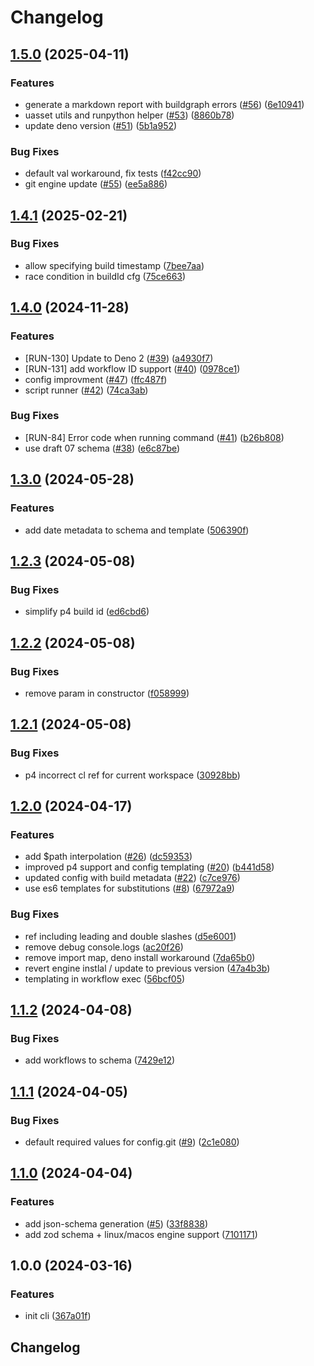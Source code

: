 # Changelog

## [1.5.0](https://github.com/runreal/cli/compare/v1.4.1...v1.5.0) (2025-04-11)


### Features

* generate a markdown report with buildgraph errors ([#56](https://github.com/runreal/cli/issues/56)) ([6e10941](https://github.com/runreal/cli/commit/6e109418451c426b09892a9b2a8f4462499ae6b0))
* uasset utils and runpython helper ([#53](https://github.com/runreal/cli/issues/53)) ([8860b78](https://github.com/runreal/cli/commit/8860b78726372ad401d0107cebd7e0ea889f195a))
* update deno version ([#51](https://github.com/runreal/cli/issues/51)) ([5b1a952](https://github.com/runreal/cli/commit/5b1a9524de17b9ae5c21a9feb6dd2d633f4a4c04))


### Bug Fixes

* default val workaround, fix tests ([f42cc90](https://github.com/runreal/cli/commit/f42cc9083531e5ae2d970315eb579b9f25e67a9d))
* git engine update ([#55](https://github.com/runreal/cli/issues/55)) ([ee5a886](https://github.com/runreal/cli/commit/ee5a886f14653d8267a27187e242f03bdf14ddfb))

## [1.4.1](https://github.com/runreal/cli/compare/v1.4.0...v1.4.1) (2025-02-21)


### Bug Fixes

* allow specifying build timestamp ([7bee7aa](https://github.com/runreal/cli/commit/7bee7aae4731888eca809e43b1d5d849d04b71a2))
* race condition in buildId cfg ([75ce663](https://github.com/runreal/cli/commit/75ce663818acb4aec5d2679919426811112b2d0f))

## [1.4.0](https://github.com/runreal/cli/compare/v1.3.0...v1.4.0) (2024-11-28)


### Features

* [RUN-130] Update to Deno 2 ([#39](https://github.com/runreal/cli/issues/39)) ([a4930f7](https://github.com/runreal/cli/commit/a4930f76cdf0effcf2b8441112fc347197bc5631))
* [RUN-131] add workflow ID support ([#40](https://github.com/runreal/cli/issues/40)) ([0978ce1](https://github.com/runreal/cli/commit/0978ce10ef923e58a1a4d5052628dcbc4f289c76))
* config improvment ([#47](https://github.com/runreal/cli/issues/47)) ([ffc487f](https://github.com/runreal/cli/commit/ffc487f05cb2ca48a07b60a19744c400a779bb9b))
* script runner ([#42](https://github.com/runreal/cli/issues/42)) ([74ca3ab](https://github.com/runreal/cli/commit/74ca3ab868dd1af36aafdc381db0a92735aa0a3f))


### Bug Fixes

* [RUN-84] Error code when running command  ([#41](https://github.com/runreal/cli/issues/41)) ([b26b808](https://github.com/runreal/cli/commit/b26b80856c1a0b7db1392794a6327813bba9ae55))
* use draft 07 schema ([#38](https://github.com/runreal/cli/issues/38)) ([e6c87be](https://github.com/runreal/cli/commit/e6c87beb7858fadb4f46036e3cf80238032c74e3))

## [1.3.0](https://github.com/runreal/cli/compare/v1.2.3...v1.3.0) (2024-05-28)


### Features

* add date metadata to schema and template ([506390f](https://github.com/runreal/cli/commit/506390f9e5e7d63db54980b596583867ae8e0348))

## [1.2.3](https://github.com/runreal/cli/compare/v1.2.2...v1.2.3) (2024-05-08)


### Bug Fixes

* simplify p4 build id ([ed6cbd6](https://github.com/runreal/cli/commit/ed6cbd6b3b12e0215ff7a0c390389be24eff0510))

## [1.2.2](https://github.com/runreal/cli/compare/v1.2.1...v1.2.2) (2024-05-08)


### Bug Fixes

* remove param in constructor ([f058999](https://github.com/runreal/cli/commit/f058999ac37d197523dcad877530d6577db8dae3))

## [1.2.1](https://github.com/runreal/cli/compare/v1.2.0...v1.2.1) (2024-05-08)


### Bug Fixes

* p4 incorrect cl ref for current workspace ([30928bb](https://github.com/runreal/cli/commit/30928bbd840a6b457fc2a43ec1850454baccda58))

## [1.2.0](https://github.com/runreal/cli/compare/v1.1.2...v1.2.0) (2024-04-17)


### Features

* add $path interpolation ([#26](https://github.com/runreal/cli/issues/26)) ([dc59353](https://github.com/runreal/cli/commit/dc59353c5f5313c2fb963e359fe072e97ef010b5))
* improved p4 support and config templating ([#20](https://github.com/runreal/cli/issues/20)) ([b441d58](https://github.com/runreal/cli/commit/b441d5893543dc2c9e4b378de8d74d537b6735df))
* updated config with build metadata ([#22](https://github.com/runreal/cli/issues/22)) ([c7ce976](https://github.com/runreal/cli/commit/c7ce976cd15cdb6615bd191f5e1ffb41a6ad6330))
* use es6 templates for substitutions ([#8](https://github.com/runreal/cli/issues/8)) ([67972a9](https://github.com/runreal/cli/commit/67972a9fba47d0d07f36d5b9db7d98c775d086d6))


### Bug Fixes

* ref including leading and double slashes ([d5e6001](https://github.com/runreal/cli/commit/d5e6001bf9a2856603dce481ae52def3aa79f410))
* remove debug console.logs ([ac20f26](https://github.com/runreal/cli/commit/ac20f26b8c901bf5d9ec9935ee50622ecb3e0818))
* remove import map, deno install workaround ([7da65b0](https://github.com/runreal/cli/commit/7da65b09c271134bc8700cc6a97accccbe41be1e))
* revert engine instlal / update to previous version ([47a4b3b](https://github.com/runreal/cli/commit/47a4b3bda02cf25a62f65182b305c5276c2c3a39))
* templating in workflow exec ([56bcf05](https://github.com/runreal/cli/commit/56bcf05ca5a02e8fac100a6806337d484426df15))

## [1.1.2](https://github.com/runreal/cli/compare/v1.1.1...v1.1.2) (2024-04-08)


### Bug Fixes

* add workflows to schema ([7429e12](https://github.com/runreal/cli/commit/7429e12d739f2c94fdfec550d97beb9fc79d5943))

## [1.1.1](https://github.com/runreal/cli/compare/v1.1.0...v1.1.1) (2024-04-05)


### Bug Fixes

* default required values for config.git ([#9](https://github.com/runreal/cli/issues/9)) ([2c1e080](https://github.com/runreal/cli/commit/2c1e0803d903831a3ccc99d084b103cab14a6ff5))

## [1.1.0](https://github.com/runreal/cli/compare/v1.0.0...v1.1.0) (2024-04-04)


### Features

* add json-schema generation ([#5](https://github.com/runreal/cli/issues/5)) ([33f8838](https://github.com/runreal/cli/commit/33f8838f32a306915b6155f252c8b3f576d640f0))
* add zod schema + linux/macos engine support ([7101171](https://github.com/runreal/cli/commit/71011717a791ba2d7d67d6adb9ac01e500416b14))

## 1.0.0 (2024-03-16)


### Features

* init cli ([367a01f](https://github.com/runreal/cli/commit/367a01fb2cbd0e96872db9f10c2dcdb60c137df3))

## Changelog
